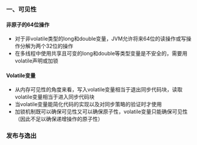 ### 一、可见性

#### 非原子的64位操作
- 对于非volatile类型的long和double变量，JVM允许将来64位的读操作或写操作分解为两个32位的操作
- 在多线程中使用共享且可变的long和double等类型变量是不安全的，需要用volatile声明或加锁

#### Volatile变量
- 从内存可见性的角度来看，写入volatile变量相当于退出同步代码块，读取volatile变量相当于进入同步代码块
- 当volatile变量能简化代码的实现以及对同步策略的验证时才使用
- 加锁机制既可以确保可见性又可以确保原子性，volatile变量只能确保可见性（因此不足以确保递增操作的原子性）

### 发布与逸出

